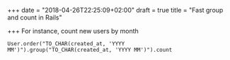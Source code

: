 +++
date = "2018-04-26T22:25:09+02:00"
draft = true
title = "Fast group and count in Rails"

+++
For instance, count new users by month

```
User.order("TO_CHAR(created_at, 'YYYY MM')").group("TO_CHAR(created_at, 'YYYY MM')").count
```
